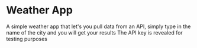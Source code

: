 # Weather App
A simple weather app that let's you pull data from an API, simply type in the name of the city and you will get your results
The API key is revealed for testing purposes